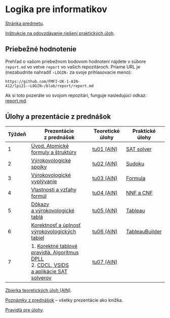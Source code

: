 Logika pre informatikov
========================

[Stránka predmetu](https://dai.fmph.uniba.sk/w/Course:Mathematics_4/sk).

[Inštrukcie na odovzdávanie riešení praktických úloh](docs/odovzdavanie.md).

Priebežné hodnotenie
--------------------

Prehľad o vašom priebežnom bodovom hodnotení nájdete v súbore `report.md`
vo vetve `report` vo vašich repozitároch. Priame URL je (nezabudnite
nahradiť `‹LOGIN›` za svoje prihlasovacie meno):

    https://github.com/FMFI-UK-1-AIN-412/lpi21-‹LOGIN›/blob/report/report.md

Ak si toto pozeráte vo svojom repozitári, funguje nasledujúci odkaz:
[report.md](../../blob/report/report.md).

Úlohy a prezentácie z prednášok
-------------------------------

| Týždeň | Prezentácie z prednášok | Teoretické úlohy | Praktické úlohy |
|--------|-----------|------------------|-----------------|
| 1 | [Úvod. Atomické formuly a štruktúry](https://fmfi-uk-1-ain-412.github.io/lpi/prednasky/pr01.pdf) | [tu01 (AIN)](https://fmfi-uk-1-ain-412.github.io/lpi/teoreticke-ain/tu01.pdf) | [SAT solver](prakticke/pu01) |
| 2 | [Výrokovologické spojky](https://fmfi-uk-1-ain-412.github.io/lpi/prednasky/pr02.pdf) | [tu02 (AIN)](https://fmfi-uk-1-ain-412.github.io/lpi/teoreticke-ain/tu02.pdf) | [Sudoku](prakticke/pu02) |
| 3 | [Výrokovologické vyplývanie](https://fmfi-uk-1-ain-412.github.io/lpi/prednasky/pr03.pdf) | [tu03 (AIN)](https://fmfi-uk-1-ain-412.github.io/lpi/teoreticke-ain/tu03.pdf) | [Formula](prakticke/pu03) |
| 4 | [Vlastnosti a vzťahy formúl](https://fmfi-uk-1-ain-412.github.io/lpi/prednasky/pr04.pdf) | [tu04 (AIN)](https://fmfi-uk-1-ain-412.github.io/lpi/teoreticke-ain/tu04.pdf) | [NNF a CNF](prakticke/pu04) |
| 5 | [Dôkazy a výrokovologické tablá](https://fmfi-uk-1-ain-412.github.io/lpi/prednasky/pr05.pdf) | [tu05 (AIN)](https://fmfi-uk-1-ain-412.github.io/lpi/teoreticke-ain/tu05.pdf) | [Tableau](prakticke/pu05) |
| 6 | [Korektnosť a úplnosť výrokovologických tabiel](https://fmfi-uk-1-ain-412.github.io/lpi/prednasky/pr06.pdf) | [tu06 (AIN)](https://fmfi-uk-1-ain-412.github.io/lpi/teoreticke-ain/tu06.pdf) | [TableauBuilder](prakticke/pu06) |
| 7 | 1. [Korektné tablové pravidlá. Algoritmus DPLL](https://fmfi-uk-1-ain-412.github.io/lpi/prednasky/pr07.1.pdf)<br>2. [CDCL, VSIDS a aplikácie SAT solverov](https://fmfi-uk-1-ain-412.github.io/lpi/prednasky/pr07.2.pdf) | [tu07 (AIN)](https://fmfi-uk-1-ain-412.github.io/lpi/teoreticke-ain/tu07.pdf) | |

[Zbierka teoretických úloh (AIN)](https://fmfi-uk-1-ain-412.github.io/lpi/teoreticke-ain/zbierka.pdf).

[Poznámky z prednášok](https://fmfi-uk-1-ain-412.github.io/lpi/prednasky/poznamky-z-prednasok.pdf) – všetky prezentácie ako knižka.

[Pravidlá pre úlohy](http://dai.fmph.uniba.sk/w/Course:Mathematics_4/sk#pravidla-uloh).

